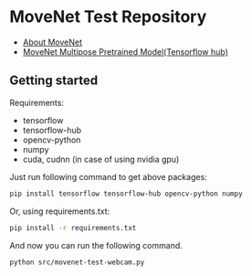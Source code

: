 # MoveNet Test Repository

- [About MoveNet][movenet]
- [MoveNet Multipose Pretrained Model(Tensorflow hub)][hub-model]

## Getting started

Requirements:

- tensorflow
- tensorflow-hub
- opencv-python
- numpy
- cuda, cudnn (in case of using nvidia gpu)

Just run following command to get above packages:

```sh
pip install tensorflow tensorflow-hub opencv-python numpy
```

Or, using requirements.txt:

```sh
pip install -r requirements.txt
```

And now you can run the following command.

```sh
python src/movenet-test-webcam.py
```

[movenet]: https://blog.tensorflow.org/2021/05/next-generation-pose-detection-with-movenet-and-tensorflowjs.html
[hub-model]: https://tfhub.dev/google/movenet/multipose/lightning/1